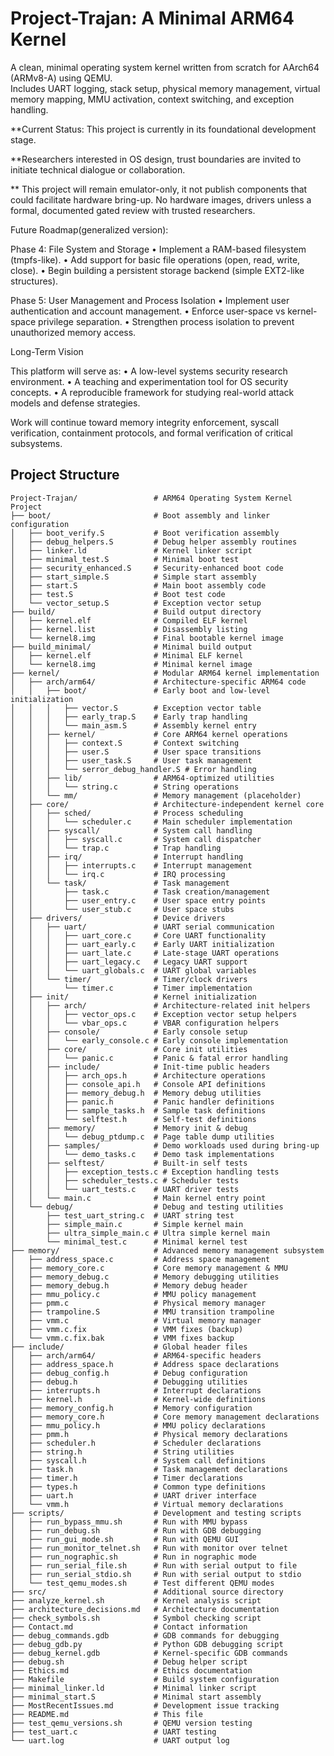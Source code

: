 # Project-Trajan: A Minimal ARM64 Kernel

A clean, minimal operating system kernel written from scratch for AArch64 (ARMv8-A) using QEMU.  
Includes UART logging, stack setup, physical memory management, virtual memory mapping, MMU activation, context switching, and exception handling.

**Current Status: This project is currently in its foundational development stage. 

**Researchers interested in OS design, trust boundaries are invited to initiate technical dialogue or collaboration.

** This project will remain emulator-only, it not publish components that could facilitate hardware bring-up. No hardware images, drivers unless a formal, documented gated review with trusted researchers.


Future Roadmap(generalized version):

Phase 4: File System and Storage
	•	Implement a RAM-based filesystem (tmpfs-like).
	•	Add support for basic file operations (open, read, write, close).
	•	Begin building a persistent storage backend (simple EXT2-like structures).

Phase 5: User Management and Process Isolation
	•	Implement user authentication and account management.
	•	Enforce user-space vs kernel-space privilege separation.
	•	Strengthen process isolation to prevent unauthorized memory access.



Long-Term Vision

This platform will serve as:
	•	A low-level systems security research environment.
	•	A teaching and experimentation tool for OS security concepts.
	•	A reproducible framework for studying real-world attack models and defense strategies.

Work will continue toward memory integrity enforcement, syscall verification, containment protocols, and formal verification of critical subsystems.


## Project Structure
```
Project-Trajan/                 # ARM64 Operating System Kernel Project
├── boot/                       # Boot assembly and linker configuration
│   ├── boot_verify.S           # Boot verification assembly
│   ├── debug_helpers.S         # Debug helper assembly routines
│   ├── linker.ld               # Kernel linker script
│   ├── minimal_test.S          # Minimal boot test
│   ├── security_enhanced.S     # Security-enhanced boot code
│   ├── start_simple.S          # Simple start assembly
│   ├── start.S                 # Main boot assembly code
│   ├── test.S                  # Boot test code
│   └── vector_setup.S          # Exception vector setup
├── build/                      # Build output directory
│   ├── kernel.elf              # Compiled ELF kernel
│   ├── kernel.list             # Disassembly listing
│   └── kernel8.img             # Final bootable kernel image
├── build_minimal/              # Minimal build output
│   ├── kernel.elf              # Minimal ELF kernel
│   └── kernel8.img             # Minimal kernel image
├── kernel/                     # Modular ARM64 kernel implementation
│   ├── arch/arm64/             # Architecture-specific ARM64 code
│   │   ├── boot/               # Early boot and low-level initialization
│   │   │   ├── vector.S        # Exception vector table
│   │   │   ├── early_trap.S    # Early trap handling
│   │   │   └── main_asm.S      # Assembly kernel entry
│   │   ├── kernel/             # Core ARM64 kernel operations
│   │   │   ├── context.S       # Context switching
│   │   │   ├── user.S          # User space transitions
│   │   │   ├── user_task.S     # User task management
│   │   │   └── serror_debug_handler.S # Error handling
│   │   ├── lib/                # ARM64-optimized utilities
│   │   │   └── string.c        # String operations
│   │   └── mm/                 # Memory management (placeholder)
│   ├── core/                   # Architecture-independent kernel core
│   │   ├── sched/              # Process scheduling
│   │   │   └── scheduler.c     # Main scheduler implementation
│   │   ├── syscall/            # System call handling
│   │   │   ├── syscall.c       # System call dispatcher
│   │   │   └── trap.c          # Trap handling
│   │   ├── irq/                # Interrupt handling
│   │   │   ├── interrupts.c    # Interrupt management
│   │   │   └── irq.c           # IRQ processing
│   │   └── task/               # Task management
│   │       ├── task.c          # Task creation/management
│   │       ├── user_entry.c    # User space entry points
│   │       └── user_stub.c     # User space stubs
│   ├── drivers/                # Device drivers
│   │   ├── uart/               # UART serial communication
│   │   │   ├── uart_core.c     # Core UART functionality
│   │   │   ├── uart_early.c    # Early UART initialization
│   │   │   ├── uart_late.c     # Late-stage UART operations
│   │   │   ├── uart_legacy.c   # Legacy UART support
│   │   │   └── uart_globals.c  # UART global variables
│   │   └── timer/              # Timer/clock drivers
│   │       └── timer.c         # Timer implementation
│   ├── init/                   # Kernel initialization
│   │   ├── arch/               # Architecture-related init helpers
│   │   │   ├── vector_ops.c    # Exception vector setup helpers
│   │   │   └── vbar_ops.c      # VBAR configuration helpers
│   │   ├── console/            # Early console setup
│   │   │   └── early_console.c # Early console implementation
│   │   ├── core/               # Core init utilities
│   │   │   └── panic.c         # Panic & fatal error handling
│   │   ├── include/            # Init-time public headers
│   │   │   ├── arch_ops.h      # Architecture operations
│   │   │   ├── console_api.h   # Console API definitions
│   │   │   ├── memory_debug.h  # Memory debug utilities
│   │   │   ├── panic.h         # Panic handler definitions
│   │   │   ├── sample_tasks.h  # Sample task definitions
│   │   │   └── selftest.h      # Self-test definitions
│   │   ├── memory/             # Memory init & debug
│   │   │   └── debug_ptdump.c  # Page table dump utilities
│   │   ├── samples/            # Demo workloads used during bring-up
│   │   │   └── demo_tasks.c    # Demo task implementations
│   │   ├── selftest/           # Built-in self tests
│   │   │   ├── exception_tests.c # Exception handling tests
│   │   │   ├── scheduler_tests.c # Scheduler tests
│   │   │   └── uart_tests.c    # UART driver tests
│   │   └── main.c              # Main kernel entry point
│   └── debug/                  # Debug and testing utilities
│       ├── test_uart_string.c  # UART string test
│       ├── simple_main.c       # Simple kernel main
│       ├── ultra_simple_main.c # Ultra simple kernel main
│       └── minimal_test.c      # Minimal kernel test
├── memory/                     # Advanced memory management subsystem
│   ├── address_space.c         # Address space management
│   ├── memory_core.c           # Core memory management & MMU
│   ├── memory_debug.c          # Memory debugging utilities
│   ├── memory_debug.h          # Memory debug header
│   ├── mmu_policy.c            # MMU policy management
│   ├── pmm.c                   # Physical memory manager
│   ├── trampoline.S            # MMU transition trampoline
│   ├── vmm.c                   # Virtual memory manager
│   ├── vmm.c.fix               # VMM fixes (backup)
│   └── vmm.c.fix.bak           # VMM fixes backup
├── include/                    # Global header files
│   ├── arch/arm64/             # ARM64-specific headers
│   ├── address_space.h         # Address space declarations
│   ├── debug_config.h          # Debug configuration
│   ├── debug.h                 # Debugging utilities
│   ├── interrupts.h            # Interrupt declarations
│   ├── kernel.h                # Kernel-wide definitions
│   ├── memory_config.h         # Memory configuration
│   ├── memory_core.h           # Core memory management declarations
│   ├── mmu_policy.h            # MMU policy declarations
│   ├── pmm.h                   # Physical memory declarations
│   ├── scheduler.h             # Scheduler declarations
│   ├── string.h                # String utilities
│   ├── syscall.h               # System call definitions
│   ├── task.h                  # Task management declarations
│   ├── timer.h                 # Timer declarations
│   ├── types.h                 # Common type definitions
│   ├── uart.h                  # UART driver interface
│   └── vmm.h                   # Virtual memory declarations
├── scripts/                    # Development and testing scripts
│   ├── run_bypass_mmu.sh       # Run with MMU bypass
│   ├── run_debug.sh            # Run with GDB debugging
│   ├── run_gui_mode.sh         # Run with QEMU GUI
│   ├── run_monitor_telnet.sh   # Run with monitor over telnet
│   ├── run_nographic.sh        # Run in nographic mode
│   ├── run_serial_file.sh      # Run with serial output to file
│   ├── run_serial_stdio.sh     # Run with serial output to stdio
│   └── test_qemu_modes.sh      # Test different QEMU modes
├── src/                        # Additional source directory
├── analyze_kernel.sh           # Kernel analysis script
├── architecture_decisions.md   # Architecture documentation
├── check_symbols.sh            # Symbol checking script
├── Contact.md                  # Contact information
├── debug_commands.gdb          # GDB commands for debugging
├── debug_gdb.py                # Python GDB debugging script
├── debug_kernel.gdb            # Kernel-specific GDB commands
├── debug.sh                    # Debug helper script
├── Ethics.md                   # Ethics documentation
├── Makefile                    # Build system configuration
├── minimal_linker.ld           # Minimal linker script
├── minimal_start.S             # Minimal start assembly
├── MostRecentIssues.md         # Development issue tracking
├── README.md                   # This file
├── test_qemu_versions.sh       # QEMU version testing
├── test_uart.c                 # UART testing
└── uart.log                    # UART output log
